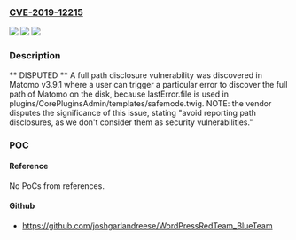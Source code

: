 ### [CVE-2019-12215](https://cve.mitre.org/cgi-bin/cvename.cgi?name=CVE-2019-12215)
![](https://img.shields.io/static/v1?label=Product&message=n%2Fa&color=blue)
![](https://img.shields.io/static/v1?label=Version&message=n%2Fa&color=blue)
![](https://img.shields.io/static/v1?label=Vulnerability&message=n%2Fa&color=brighgreen)

### Description

** DISPUTED ** A full path disclosure vulnerability was discovered in Matomo v3.9.1 where a user can trigger a particular error to discover the full path of Matomo on the disk, because lastError.file is used in plugins/CorePluginsAdmin/templates/safemode.twig. NOTE: the vendor disputes the significance of this issue, stating "avoid reporting path disclosures, as we don't consider them as security vulnerabilities."

### POC

#### Reference
No PoCs from references.

#### Github
- https://github.com/joshgarlandreese/WordPressRedTeam_BlueTeam

